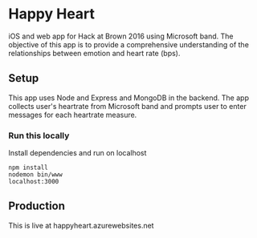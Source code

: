 # Happy Heart
iOS and web app for Hack at Brown 2016 using Microsoft band. The objective of this app is to provide a comprehensive understanding of the relationships between emotion and heart rate (bps).

## Setup

This app uses Node and Express and MongoDB in the backend. The app collects user's heartrate from Microsoft band and prompts user to enter messages for each heartrate measure.

### Run this locally
Install dependencies and run on localhost
```
npm install
nodemon bin/www
localhost:3000
```
## Production
This is live at happyheart.azurewebsites.net
